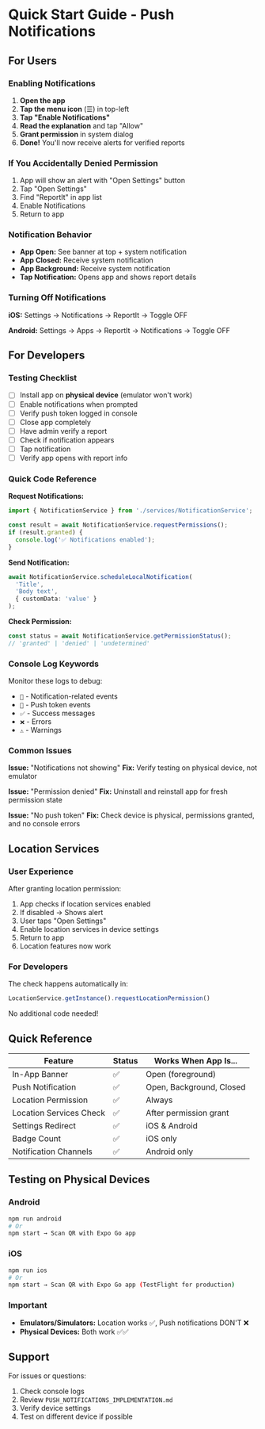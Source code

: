 # Quick Start Guide - Push Notifications

## For Users

### Enabling Notifications

1. **Open the app**
2. **Tap the menu icon** (☰) in top-left
3. **Tap "Enable Notifications"**
4. **Read the explanation** and tap "Allow"
5. **Grant permission** in system dialog
6. **Done!** You'll now receive alerts for verified reports

### If You Accidentally Denied Permission

1. App will show an alert with "Open Settings" button
2. Tap "Open Settings"
3. Find "ReportIt" in app list
4. Enable Notifications
5. Return to app

### Notification Behavior

- **App Open:** See banner at top + system notification
- **App Closed:** Receive system notification
- **App Background:** Receive system notification
- **Tap Notification:** Opens app and shows report details

### Turning Off Notifications

**iOS:**
Settings → Notifications → ReportIt → Toggle OFF

**Android:**
Settings → Apps → ReportIt → Notifications → Toggle OFF

## For Developers

### Testing Checklist

- [ ] Install app on **physical device** (emulator won't work)
- [ ] Enable notifications when prompted
- [ ] Verify push token logged in console
- [ ] Close app completely
- [ ] Have admin verify a report
- [ ] Check if notification appears
- [ ] Tap notification
- [ ] Verify app opens with report info

### Quick Code Reference

**Request Notifications:**
```typescript
import { NotificationService } from './services/NotificationService';

const result = await NotificationService.requestPermissions();
if (result.granted) {
  console.log('✅ Notifications enabled');
}
```

**Send Notification:**
```typescript
await NotificationService.scheduleLocalNotification(
  'Title',
  'Body text',
  { customData: 'value' }
);
```

**Check Permission:**
```typescript
const status = await NotificationService.getPermissionStatus();
// 'granted' | 'denied' | 'undetermined'
```

### Console Log Keywords

Monitor these logs to debug:
- `🔔` - Notification-related events
- `📱` - Push token events
- `✅` - Success messages
- `❌` - Errors
- `⚠️` - Warnings

### Common Issues

**Issue:** "Notifications not showing"
**Fix:** Verify testing on physical device, not emulator

**Issue:** "Permission denied"
**Fix:** Uninstall and reinstall app for fresh permission state

**Issue:** "No push token"
**Fix:** Check device is physical, permissions granted, and no console errors

## Location Services

### User Experience

After granting location permission:
1. App checks if location services enabled
2. If disabled → Shows alert
3. User taps "Open Settings"
4. Enable location services in device settings
5. Return to app
6. Location features now work

### For Developers

The check happens automatically in:
```typescript
LocationService.getInstance().requestLocationPermission()
```

No additional code needed!

## Quick Reference

| Feature | Status | Works When App Is... |
|---------|--------|---------------------|
| In-App Banner | ✅ | Open (foreground) |
| Push Notification | ✅ | Open, Background, Closed |
| Location Permission | ✅ | Always |
| Location Services Check | ✅ | After permission grant |
| Settings Redirect | ✅ | iOS & Android |
| Badge Count | ✅ | iOS only |
| Notification Channels | ✅ | Android only |

## Testing on Physical Devices

### Android
```bash
npm run android
# Or
npm start → Scan QR with Expo Go app
```

### iOS
```bash
npm run ios
# Or  
npm start → Scan QR with Expo Go app (TestFlight for production)
```

### Important
- **Emulators/Simulators:** Location works ✅, Push notifications DON'T ❌
- **Physical Devices:** Both work ✅✅

## Support

For issues or questions:
1. Check console logs
2. Review `PUSH_NOTIFICATIONS_IMPLEMENTATION.md`
3. Verify device settings
4. Test on different device if possible
